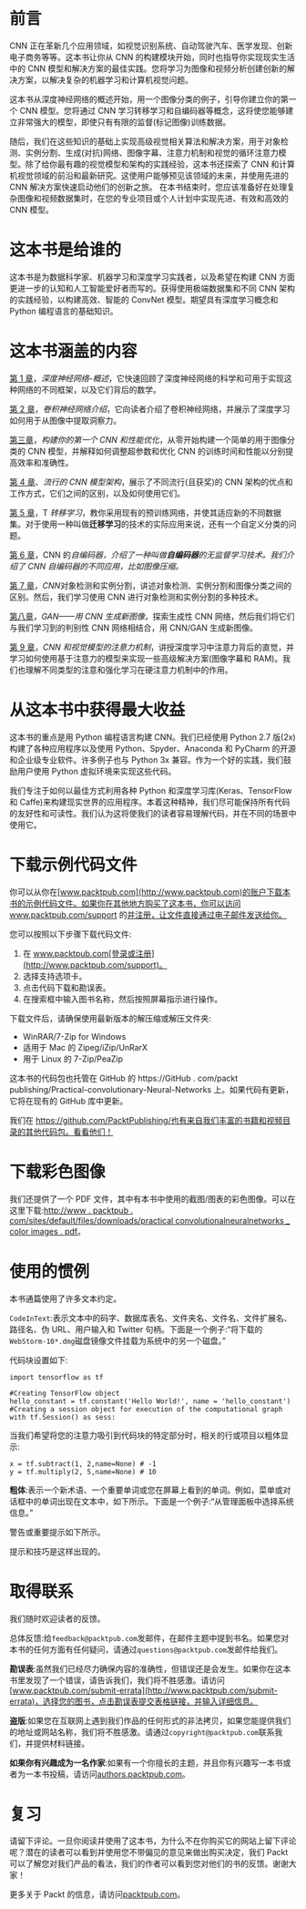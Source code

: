 

# 前言

CNN 正在革新几个应用领域，如视觉识别系统、自动驾驶汽车、医学发现、创新电子商务等等。这本书让你从 CNN 的构建模块开始，同时也指导你实现现实生活中的 CNN 模型和解决方案的最佳实践。您将学习为图像和视频分析创建创新的解决方案，以解决复杂的机器学习和计算机视觉问题。

这本书从深度神经网络的概述开始，用一个图像分类的例子，引导你建立你的第一个 CNN 模型。您将通过 CNN 学习转移学习和自编码器等概念，这将使您能够建立非常强大的模型，即使只有有限的监督(标记图像)训练数据。

随后，我们在这些知识的基础上实现高级视觉相关算法和解决方案，用于对象检测、实例分割、生成(对抗)网络、图像字幕、注意力机制和视觉的循环注意力模型。除了给你最有趣的视觉模型和架构的实践经验，这本书还探索了 CNN 和计算机视觉领域的前沿和最新研究。这使用户能够预见该领域的未来，并使用先进的 CNN 解决方案快速启动他们的创新之旅。
在本书结束时，您应该准备好在处理复杂图像和视频数据集时，在您的专业项目或个人计划中实现先进、有效和高效的 CNN 模型。



# 这本书是给谁的

这本书是为数据科学家、机器学习和深度学习实践者，以及希望在构建 CNN 方面更进一步的认知和人工智能爱好者而写的。获得使用极端数据集和不同 CNN 架构的实践经验，以构建高效、智能的 ConvNet 模型。期望具有深度学习概念和 Python 编程语言的基础知识。



# 这本书涵盖的内容

[第 1 章](e445fc26-1e0e-45c8-bda2-8f389327364c.xhtml)，*深度神经网络-概述*，它快速回顾了深度神经网络的科学和可用于实现这种网络的不同框架，以及它们背后的数学。

[第 2 章](00f0eb08-6d6c-48b7-8ffe-db69c7f90a73.xhtml)，*卷积神经网络介绍*，它向读者介绍了卷积神经网络，并展示了深度学习如何用于从图像中提取洞察力。

[第三章](8f3b65a2-d0d7-41a3-8a4f-c437aff3b3cf.xhtml)，*构建你的第一个 CNN 和性能优化*，从零开始构建一个简单的用于图像分类的 CNN 模型，并解释如何调整超参数和优化 CNN 的训练时间和性能以分别提高效率和准确性。

[第 4 章](d3aa1148-06d7-486e-bb3f-18fbd813e669.xhtml)、*流行的 CNN 模型架构*，展示了不同流行(且获奖)的 CNN 架构的优点和工作方式，它们之间的区别，以及如何使用它们。

[第 5 章](6a8cae59-d4a9-42f8-9f3e-c4bade2a7b5c.xhtml)，T *转移学习*，教你采用现有的预训练网络，并使其适应新的不同数据集。对于使用一种叫做**迁移学习**的技术的实际应用来说，还有一个自定义分类的问题。

[第 6 章](67b987dc-4122-46e9-9b14-94896467b7c1.xhtml)，CNN 的*自编码器，介绍了一种叫做**自编码器**的无监督学习技术。我们介绍了 CNN 自编码器的不同应用，比如图像压缩。*

[第 7 章](20952d99-3977-420f-a5c7-a3320b96bed6.xhtml)，*CNN*对象检测和实例分割，讲述对象检测、实例分割和图像分类之间的区别。然后，我们学习使用 CNN 进行对象检测和实例分割的多种技术。

[第八章](46a7bb81-0577-4e79-9edb-caff5a3a8201.xhtml)，*GAN——用 CNN 生成新图像*，探索生成性 CNN 网络，然后我们将它们与我们学习到的判别性 CNN 网络相结合，用 CNN/GAN 生成新图像。

[第 9 章](a5fbee93-c253-4a80-b51d-b03f6edf621e.xhtml)，*CNN 和视觉模型的注意力机制*，讲授深度学习中注意力背后的直觉，并学习如何使用基于注意力的模型来实现一些高级解决方案(图像字幕和 RAM)。我们也理解不同类型的注意和强化学习在硬注意力机制中的作用。



# 从这本书中获得最大收益

这本书的重点是用 Python 编程语言构建 CNN。我们已经使用 Python 2.7 版(2x)构建了各种应用程序以及使用 Python、Spyder、Anaconda 和 PyCharm 的开源和企业级专业软件。许多例子也与 Python 3x 兼容。作为一个好的实践，我们鼓励用户使用 Python 虚拟环境来实现这些代码。

我们专注于如何以最佳方式利用各种 Python 和深度学习库(Keras、TensorFlow 和 Caffe)来构建现实世界的应用程序。本着这种精神，我们尽可能保持所有代码的友好性和可读性。我们认为这将使我们的读者容易理解代码，并在不同的场景中使用它。



# 下载示例代码文件

你可以从你在[www.packtpub.com](http://www.packtpub.com)的账户下载本书的示例代码文件。如果你在其他地方购买了这本书，你可以访问 www.packtpub.com/support 的[并注册，让文件直接通过电子邮件发送给你。](http://www.packtpub.com/support)

您可以按照以下步骤下载代码文件:

1.  在 www.packtpub.com[登录或注册](http://www.packtpub.com/support)。
2.  选择支持选项卡。
3.  点击代码下载和勘误表。
4.  在搜索框中输入图书名称，然后按照屏幕指示进行操作。

下载文件后，请确保使用最新版本的解压缩或解压文件夹:

*   WinRAR/7-Zip for Windows
*   适用于 Mac 的 Zipeg/iZip/UnRarX
*   用于 Linux 的 7-Zip/PeaZip

这本书的代码包也托管在 GitHub 的 https://GitHub . com/packt publishing/Practical-convolutionary-Neural-Networks 上。如果代码有更新，它将在现有的 GitHub 库中更新。

我们在 https://github.com/PacktPublishing/也有来自我们丰富的书籍和视频目录的其他代码包。看看他们！



# 下载彩色图像

我们还提供了一个 PDF 文件，其中有本书中使用的截图/图表的彩色图像。可以在这里下载:[http://www . packtpub . com/sites/default/files/downloads/practical convolutionalneuralnetworks _ color images . pdf](http://www.packtpub.com/sites/default/files/downloads/PracticalConvolutionalNeuralNetworks_ColorImages.pdf)。



# 使用的惯例

本书通篇使用了许多文本约定。

`CodeInText`:表示文本中的码字、数据库表名、文件夹名、文件名、文件扩展名、路径名、伪 URL、用户输入和 Twitter 句柄。下面是一个例子:“将下载的`WebStorm-10*.dmg`磁盘镜像文件挂载为系统中的另一个磁盘。”

代码块设置如下:

```
import tensorflow as tf

#Creating TensorFlow object 
hello_constant = tf.constant('Hello World!', name = 'hello_constant')
#Creating a session object for execution of the computational graph
with tf.Session() as sess:
```

当我们希望将您的注意力吸引到代码块的特定部分时，相关的行或项目以粗体显示:

```
x = tf.subtract(1, 2,name=None) # -1
y = tf.multiply(2, 5,name=None) # 10
```

**粗体**:表示一个新术语、一个重要单词或您在屏幕上看到的单词。例如，菜单或对话框中的单词出现在文本中，如下所示。下面是一个例子:“从管理面板中选择系统信息。”

警告或重要提示如下所示。

提示和技巧是这样出现的。



# 取得联系

我们随时欢迎读者的反馈。

总体反馈:给`feedback@packtpub.com`发邮件，在邮件主题中提到书名。如果您对本书的任何方面有任何疑问，请通过`questions@packtpub.com`发邮件给我们。

**勘误表**:虽然我们已经尽力确保内容的准确性，但错误还是会发生。如果你在这本书里发现了一个错误，请告诉我们，我们将不胜感激。请访问[www.packtpub.com/submit-errata](http://www.packtpub.com/submit-errata)，选择您的图书，点击勘误表提交表格链接，并输入详细信息。

**盗版**:如果您在互联网上遇到我们作品的任何形式的非法拷贝，如果您能提供我们的地址或网站名称，我们将不胜感激。请通过`copyright@packtpub.com`联系我们，并提供材料链接。

**如果你有兴趣成为一名作家**:如果有一个你擅长的主题，并且你有兴趣写一本书或者为一本书投稿，请访问[authors.packtpub.com](http://authors.packtpub.com/)。



# 复习

请留下评论。一旦你阅读并使用了这本书，为什么不在你购买它的网站上留下评论呢？潜在的读者可以看到并使用您不带偏见的意见来做出购买决定，我们 Packt 可以了解您对我们产品的看法，我们的作者可以看到您对他们的书的反馈。谢谢大家！

更多关于 Packt 的信息，请访问[packtpub.com](https://www.packtpub.com/)。